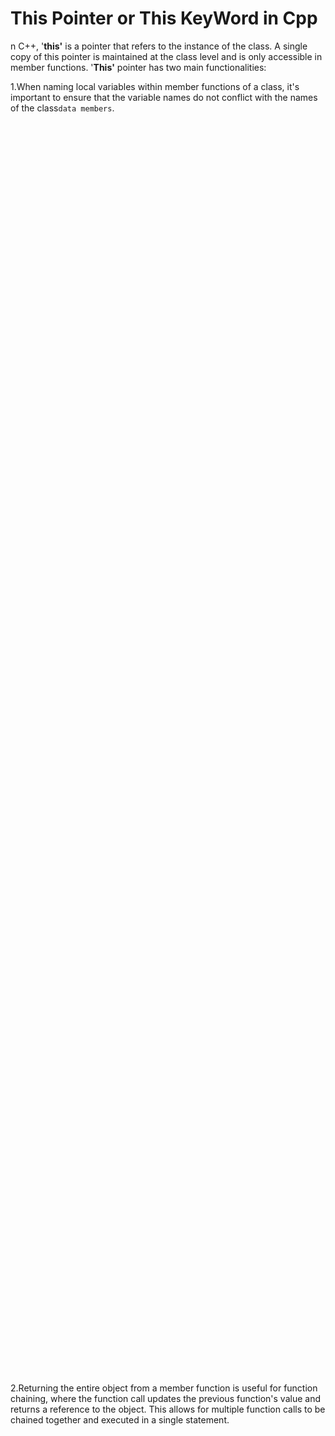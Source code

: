 # This Pointer or This KeyWord in Cpp

n C++, '**this'** is a pointer that refers to the instance of the class. A single copy of this pointer is maintained at the class level and is only accessible in member functions. '**This'** pointer has two main functionalities:

1.When naming local variables within member functions of a class, it's important to ensure that the variable names do not conflict with the names of the class`data members`.

<p align="center">
<img src="/04_Material/CodeSnaps/this1.png" style="height: 50vh; padding-left: 50vh;">

 </p>
 
2.Returning the entire object from a member function is useful for function chaining, where the function call updates the previous function's value and returns a reference to the object. This allows for multiple function calls to be chained together and executed in a single statement.
<p align="center">
    <img src="/04_Material/CodeSnaps/this2.png" style="height: 70vh; padding-left: 50vh;">
 </p>
 
  ### Lets now understand by example 😍:
  [What is a this key Word in C++? Write a C++ program in which the setter function parameter name is same as the class data member name.What is the *this Pointer* in the C++ 😧?](/01_Object%20Oriented%20Programming%20in%20C%2B%2B/05_This%20KeyWord/Code/9_thisPointer.cpp)

```cpp
#include<iostream>

using namespace std;

class algebra
{
private:
    int x;
    int y;
public:
    //setters
    void setX(int x)
    {
       this->x=x;
    }
    void setY(int y)
    {
        this->y=y;
    }
    void setData(int x,int y)
    {
        this->x=x;
        this->y=y;
    }

    //getters
    int getX()
    {
        return x;
    }
    int getY()
    {
        return y;
    }
    void getData()
    {
        cout<<"The value of x = "<<x<<endl;
        cout<<"The value of y = "<<y<<endl;
    }

    //member functions
    algebra &value(int x)
    {
        this->x=x;
        return *this;
    }
    algebra &incrementValue(int y)
    {
        this->x++;
        this->y=y;
        return *this;
    }

};

int main()
{
    algebra obj1;
    algebra *obj2=new algebra;

    obj1.setData(1,2);
    obj2->setData(3,4);

    obj1.getData();
    obj2->getData();

    obj1.value(100).incrementValue(200);
    obj1.getData();//101,200--->chaining is sequential and the changes made to the object’s data members retains for further chaining calls.

    // obj1.setX(90).setY(900);// error: invalid use of 'void'


    return 0;
}
```

# Scope Resolution operator

## Defination:

> The scope resolution operator (::) is used to specify the scope of an item, such as a variable or function. It can be used to access global variables with the same name, access class member functions from outside the class, and in namespaces and inheritance. It allows to specify the context in which an identifier is defined.

Having a class with more than 1000 member functions can make the class size unwieldy and difficult to understand. Additionally, when sharing the class with a colleague, it may be overwhelming to try and navigate through all of the functionality offered by the class. To address these issues, one solution is to use function prototypes inside the class, and implement the functions outside the class. This allows for clear visibility of the class' functionalities without cluttering the class with implementation details.

<p align="center">
    <img src="/04_Material/CodeSnaps/s-1.png" style="height: 70vh; padding-left: 50vh;">
 </p>

But the error should become :

```diff
- error: invalid use of 'this' in non-member function void setX(int x) { this->x = x; }
```

Data members and function members of a class can be designated as public, private, or protected, determining the accessibility of these members. To indicate that a function is a member function of a specific class, the class name is typically included as a prefix to the function name.

How to resolve this error :

```diff
+ Use the Scope resolutioon opertor `::`  with the name of the class
```

_Means that this function has scope to that class_

<p align="center">
    <img src="/04_Material/CodeSnaps/s-2.png" style="height: 50vh; padding-left: 50vh;">
</p>

### Understand by complete [Scope-Resolution(::) Example](/01_Object%20Oriented%20Programming%20in%20C%2B%2B/05_This%20KeyWord/Code/9_thisPointer.cpp) 😎:

```cpp
#include <iostream>

using namespace std;

class algebra
{
private:
   int x;
   int y;

public:
   // setters
   void setX(int);
   void setY(int);
   void setData(int, int);
   void setAlgebra(algebra);

   // getters
   int getX() const;
   int getY() const;
   void getData() const;
   algebra getAlgebra() const;

   // memberFunctions are here
   //.........
};

// SETTERS_scope_resolutions
void algebra::setX(int x) { this->x = x; }
void algebra::setY(int y) { this->y = y; }
void algebra::setData(int x, int y)
{
   this->x = x;
   this->y = y;
}
void algebra::setAlgebra(algebra obj)
{
   x = obj.x;
   y = obj.y;
}

// GETTERS_scope_resolutions
int algebra::getX() const { return x; }
int algebra::getY() const { return y; }
void algebra::getData() const
{
   cout << "The value of x = " << x << endl;
   cout << "The value of y = " << y << endl;
}
algebra algebra::getAlgebra() const
{
   return *this;
}

int main()
{
   algebra obj1;
   obj1.setData(1, 2);
   obj1.getData();

   algebra obj2;
   obj2.setAlgebra(obj1);
   obj2.getData();

   obj1.getAlgebra().setX(8);
   obj1.getData();

   return 0;
}
```
